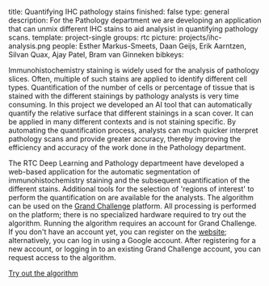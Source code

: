 title: Quantifying IHC pathology stains
finished: false
type: general
description: For the Pathology department we are developing an application that can unmix different IHC stains to aid analysist in quantifying pathology scans.
template: project-single
groups: rtc
picture: projects/ihc-analysis.png
people: Esther Markus-Smeets, Daan Geijs, Erik Aarntzen, Silvan Quax, Ajay Patel, Bram van Ginneken
bibkeys: 

Immunohistochemistry staining is widely used for the analysis of pathology slices. Often, multiple of such stains are applied to identify different cell types. Quantification of the number of cells or percentage of tissue that is stained with the different stainings by pathology analysts is very time consuming. In this project we developed an AI tool that can automatically quantify the relative surface that different stainings in a scan cover. It can be applied in many different contexts and is not staining specific. By automating the quantification process, analysts can much quicker interpret pathology scans and provide greater accuracy, thereby improving the efficiency and accuracy of the work done in the Pathology department.

The RTC Deep Learning and Pathology departmeent have developed a web-based application for the automatic segmentation of immunohistochemistry staining and the subsequent quantification of the different stains. Additional tools for the selection of 'regions of interest' to perform the quantification on are available for the analysts. The algorithm can be used on the [Grand Challenge](https://grand-challenge.org/) platform. All processing is performed on the platform; there is no specialized hardware required to try out the algorithm. Running the algorithm requires an account for Grand Challenge. If you don't have an account yet, you can register on the [website](https://grand-challenge.org/accounts/signin/); alternatively, you can log in using a Google account. After registering for a new account, or logging in to an existing Grand Challenge account, you can request access to the algorithm.

<a href="https://grand-challenge.org/algorithms/ihc-analysis/" class="btn btn-primary btn-lg my-3">Try out the algorithm</a>
